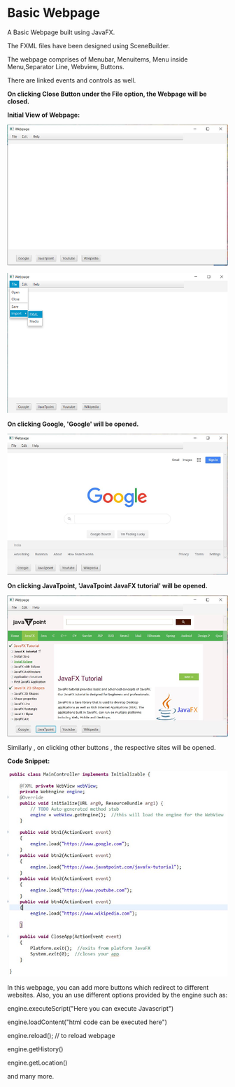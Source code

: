 # Basic Webpage

A Basic Webpage built using JavaFX.

The FXML files have been designed using SceneBuilder.

The webpage comprises of Menubar, Menuitems, Menu inside Menu,Separator Line, Webview, Buttons.

There are linked events and controls as well.

**On clicking Close Button under the File option, the Webpage will be closed.**

**Initial View of Webpage:**

![](Images/initial.JPG)

![](Images/initial1.png)

**On clicking Google, 'Google' will be opened.**

![](Images/google.JPG)

**On clicking JavaTpoint, 'JavaTpoint JavaFX tutorial' will be opened.**

![](Images/javatpoint.JPG)

Similarly , on clicking other buttons , the respective sites will be opened.

**Code Snippet:**

![](Images/codesnippet.JPG)

In this webpage, you can add more buttons which redirect to different websites. Also, you an use different options provided by the engine such as:

engine.executeScript("Here you can execute Javascript")

engine.loadContent("html code can be executed here")

engine.reload(); // to reload webpage

engine.getHistory()

engine.getLocation()

and many more.
